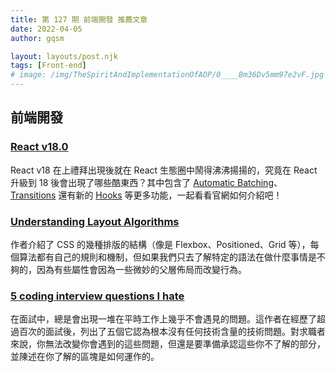```yaml
---
title: 第 127 期 前端開發 推薦文章
date: 2022-04-05
author: gqsm

layout: layouts/post.njk
tags: [Front-end]
# image: /img/TheSpiritAndImplementationOfAOP/0____Bm36Dv5mm97e2vF.jpg
---
```


## 前端開發
<!-- summary -->

### [React v18.0](https://reactjs.org/blog/2022/03/29/react-v18.html)

React v18 在上禮拜出現後就在 React 生態圈中鬧得沸沸揚揚的，究竟在 React 升級到 18 後會出現了哪些酷東西？其中包含了 [Automatic Batching](https://reactjs.org/blog/2022/03/29/react-v18.html#new-feature-automatic-batching)、[Transitions](https://reactjs.org/blog/2022/03/29/react-v18.html#new-feature-automatic-batching) 還有新的 [Hooks](https://reactjs.org/blog/2022/03/29/react-v18.html#new-hooks) 等更多功能，一起看看官網如何介紹吧！

<!-- summary -->

### [Understanding Layout Algorithms](https://www.joshwcomeau.com/css/understanding-layout-algorithms/)

作者介紹了 CSS 的幾種排版的結構（像是 Flexbox、Positioned、Grid 等），每個算法都有自己的規則和機制，但如果我們只去了解特定的語法在做什麼事情是不夠的，因為有些屬性會因為一些微妙的父層佈局而改變行為。

### [5 coding interview questions I hate](https://thoughtspile.github.io/2022/03/21/bad-tech-interview/)

在面試中，總是會出現一堆在平時工作上幾乎不會遇見的問題。這作者在經歷了超過百次的面試後，列出了五個它認為根本沒有任何技術含量的技術問題。對求職者來說，你無法改變你會遇到的這些問題，但還是要準備承認這些你不了解的部分，並陳述在你了解的區塊是如何運作的。
